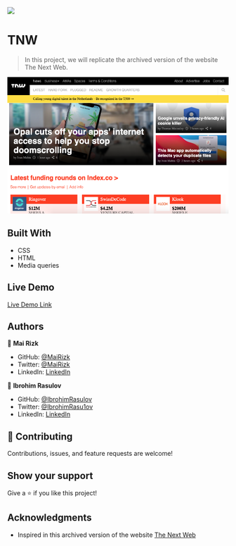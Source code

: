 ![](https://img.shields.io/badge/Microverse-blueviolet)

# TNW

> In this project, we will replicate the archived version of the website The Next Web.

![screenshot](Images/screen-shot.png)

## Built With
- CSS
- HTML
- Media queries

## Live Demo

[Live Demo Link](https://mairizk.github.io/TNW/)

## Authors

👤 **Mai Rizk**
- GitHub: [@MaiRizk](https://github.com/MaiRizk)
- Twitter: [@MaiRizk](https://twitter.com/MaiRizk16)
- LinkedIn: [LinkedIn](https://www.linkedin.com/in/mai-rizk-252722188/)

👤 **Ibrohim Rasulov**
- GitHub: [@IbrohimRasulov](https://github.com/IbrohimRasulov)
- Twitter: [@IbrohimRasu1ov](https://twitter.com/IbrohimRasu1ov)
- LinkedIn: [LinkedIn](https://www.linkedin.com/in/ibrohim-rasulov-a88352209/)

## 🤝 Contributing

Contributions, issues, and feature requests are welcome!

## Show your support
Give a ⭐️ if you like this project!

## Acknowledgments
- Inspired in this archived version of the website [The Next Web](https://perma.cc/M5ZV-Q2D6)

